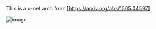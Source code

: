 This is a u-net arch from [https://arxiv.org/abs/1505.04597]

![image](https://github.com/user-attachments/assets/61b64a10-f700-44ee-81ce-1bdd23f9c2a1)
